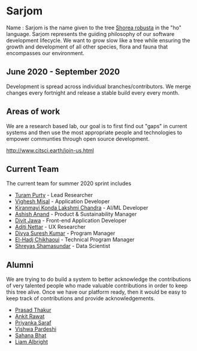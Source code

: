 # Sarjom

Name : Sarjom is the name given to the tree [Shorea robusta](https://en.wikipedia.org/wiki/Shorea_robusta) in the "ho" language. Sarjom represents the guiding philosophy of our software development lifecycle. We want to grow slow like a tree while ensuring the growth and development of all other species, flora and fauna that encompasses our environment.

## June 2020 - September 2020
Development is spread across individual branches/contributors. We merge changes every fortnight and release a stable build every every month.

## Areas of work
We are a research based lab, our goal is to first find out "gaps" in current systems and then use the most appropriate people and technologies to empower communties through open source development. 

http://www.citsci.earth/join-us.html

## Current Team
The current team for summer 2020 sprint includes

* [Turam Purty](http://turam.github.io/) - Lead Researcher
* [Vighesh Misal](https://www.linkedin.com/in/vighnesh-misal/) - Application Developer
* [Kiranmayi Konda Lakshmi Chandra](https://www.linkedin.com/in/kiranmayiklc/) - AI/ML Developer
* [Ashish Anand](https://www.linkedin.com/in/ashishanand9/) - Product & Sustainability Manager
* [Divit Jawa](https://www.linkedin.com/in/divit-jawa/) - Front-end Application Developer
* [Aditi Nettar](https://www.linkedin.com/in/aditi-nettar-449419133/) - UX Researcher
* [Divya Suresh Kumar](https://www.linkedin.com/in/divya-suresh-kumar-65b18a55/) - Program Manager
* [El-Hadj Chikhaoui](https://www.linkedin.com/in/elhadj-chikhaoui/) - Technical Program Manager
* [Shreyas Shamasundar](https://www.linkedin.com/in/shreyasgs/) - Data Scientist

## Alumni
We are trying to do build a system to better acknowledge the contributions of very talented people who made valuable contributions in order to keep this tree alive. Once we have our platform ready, then it would be easy to keep track of contributions and provide acknowledgements.

* [Prasad Thakur](https://www.linkedin.com/in/prsdt/)
* [Ankit Rawat](https://www.linkedin.com/in/ankr/)
* [Priyanka Saraf](https://www.linkedin.com/in/priyankasaraf30/)
* [Vishwa Pardeshi](https://www.linkedin.com/in/vishwapardeshi/)
* [Sahana Bhat](https://www.linkedin.com/in/sahanavbhat/)
* [Liam Albright](http://liamalbright.me)
